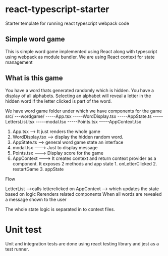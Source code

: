 # react-typescript-starter
Starter template for running react typescript webpack code
## Simple word game
This is simple word game implemented using React along with typescript using webpack as module bundler.
We are using React context for state management
## What is this game
You have a word thats generated randomly which is hidden. You have a display of all alphabets. Selecting an alphabet will reveal a letter in the hidden word if the letter clicked is part of the word.

We have word game folder under which we have  components for the game
src/
---wordgame/
-----App.tsx
-----WordDisplay.tsx
-----AppState.ts
-----LettersList.tsx
-----modal.tsx
-----Points.tsx
-----AppContext.tsx

1. App.tsx --> It just renders the whole game
2. WordDisplay.tsx --> display the hidden random word.
3. AppState.ts --> general word game state an interface
4. modal.tsx ---> Just to display message 
5. Points.tsx ---> Display score for the game
6. AppContext ---> It creates context and return context provider as a component.
            It exposes 2 methods and app state
                1. onLetterClicked
                2. restartGame
                3. appState

Flow

LetterList -->calls letterclicked on AppContext --> which updates the state based on logic
Rerenders related components
When all words are revealed a message shown to the user

The whole state logic is separated in to context files.

# Unit test

Unit and integration tests are done using react testing library and jest as a test runner.



